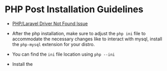 # PHP Post Installation Guidelines

- [PHP/Laravel Driver Not Found Issue](https://laracasts.com/discuss/channels/laravel/php-artisan-migrate-could-not-find-driver)

- After the php installation, make sure to adjust the `php ini` file to accommodate the necessary changes like to interact with mysql, install the `php-mysql` extension for your distro.
- You can find the `ini` file location using `php --ini`
- Install the
